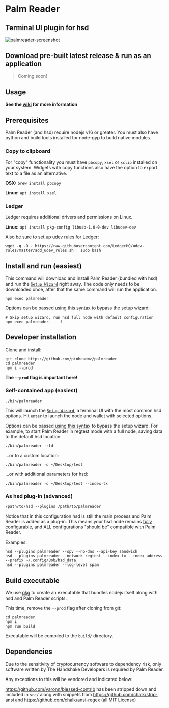 # Palm Reader

## Terminal UI plugin for hsd

![palmreader-screenshot](https://raw.githubusercontent.com/pinheadmz/palmreader/master/docs/screenshot1.png)

## Download pre-built latest release & run as an application

> Coming soon!

## Usage

**See the [wiki](https://github.com/pinheadmz/palmreader/wiki/1.-Introduction)
for more information**

## Prerequisites

Palm Reader (and hsd) require nodejs v16 or greater.
You must also have python and build tools installed for node-gyp to build native modules.

### Copy to clipboard

For "copy" functionality you must have `pbcopy`, `xsel` or `xclip` installed on
your system. Widgets with copy functions also have the option to export text
to a file as an alternative.

**OSX:** `brew install pbcopy`

**Linux:** `apt install xsel`

### Ledger

Ledger requires additional drivers and permissions on Linux.

**Linux:** `apt install pkg-config libusb-1.0-0-dev libudev-dev`

[Also be sure to set up udev rules for Ledger:](https://support.ledger.com/hc/en-us/articles/115005165269-Fix-USB-connection-issues-with-Ledger-Live?support=true)

```
wget -q -O - https://raw.githubusercontent.com/LedgerHQ/udev-rules/master/add_udev_rules.sh | sudo bash
```

## Install and run (easiest)

This command will download and install Palm Reader (bundled with hsd) and run
the [`Setup Wizard`](https://github.com/pinheadmz/palmreader/wiki/2.-Setup-Wizard-and-configuration)
right away. The code only needs to be downloaded once, after
that the same command will run the application.

```
npm exec palmreader
```

Options can be passed
[using this syntax](https://github.com/pinheadmz/palmreader/wiki/2.-Setup-Wizard-and-configuration#bypass-wizard-with-command-line-flags)
to bypass the setup wizard:

```
# Skip setup wizard, run hsd full node with default configuration
npm exec palmreader -- -f
```

## Developer installation

Clone and install:
```
git clone https://github.com/pinheadmz/palmreader
cd palmreader
npm i --prod
```

**The `--prod` flag is important here!**

### Self-contained app (easiest)

`./bin/palmreader`

This will launch the
[`Setup Wizard`](https://github.com/pinheadmz/palmreader/wiki/2.-Setup-Wizard-and-configuration),
a terminal UI with the most common hsd
options. Hit `enter` to launch the node and wallet with selected options.

Options can be passed
[using this syntax](https://github.com/pinheadmz/palmreader/wiki/2.-Setup-Wizard-and-configuration#bypass-wizard-with-command-line-flags)
to bypass the setup wizard. For example, to start Palm Reader in regtest mode
with a full node, saving data to the default hsd location:

```
./bin/palmreader -rfd
```

...or to a custom location:

```
./bin/palmreader -o ~/Desktop/test
```

...or with additional parameters for hsd:

```
./bin/palmreader -o ~/Desktop/test --index-tx
```


### As hsd plug-in (advanced)

`/path/to/hsd --plugins /path/to/palmreader`

Notice that in this configuration hsd is still the main process and Palm Reader
is added as a plug-in. This means your hsd node remains
[fully configurable](https://hsd-dev.org/guides/config.html),
and ALL configurations "should be" compatible with Palm Reader.

Examples:

```
hsd --plugins palmreader --spv --no-dns --api-key sandwich
hsd --plugins palmreader --network regtest --index-tx --index-address --prefix ~/.config/Bob/hsd_data
hsd --plugins palmreader --log-level spam
```

## Build executable

We use [pkg](https://github.com/vercel/pkg) to create an executable that bundles
nodejs itself along with hsd and Palm Reader scripts.

This time, remove the `--prod` flag after cloning from git:

```
cd palmreader
npm i
npm run build
```

Executable will be compiled to the `build/` directory.

## Dependencies

Due to the sensitivity of cryptocurrency software to dependency risk, only
software written by The Handshake Developers is required by Palm Reader.

Any exceptions to this will be vendored and indicated below:

https://github.com/yaronn/blessed-contrib has been stripped down and included
in `src/` along with snippets from https://github.com/chalk/strip-ansi and
https://github.com/chalk/ansi-regex (all MIT License)